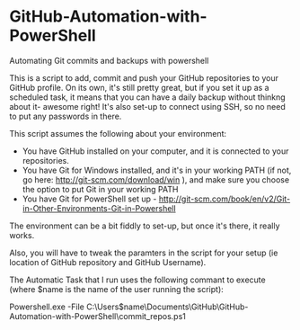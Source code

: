 # GitHub-Automation-with-PowerShell
Automating Git commits and backups with powershell

This is a script to add, commit and push your GitHub repositories to your GitHub profile. On its own, it's still pretty great, but if you set it up as a scheduled task, it means that you can have a daily backup without thinkng about it- awesome right! It's also set-up to connect using SSH, so no need to put any passwords in there.

This script assumes the following about your environment: 
* You have GitHub installed on your computer, and it is connected to your repositories.
* You have Git for Windows installed, and it's in your working PATH (if not, go here: http://git-scm.com/download/win ), and make sure you choose the option to put Git in your working PATH
* You have Git for PowerShell set up - http://git-scm.com/book/en/v2/Git-in-Other-Environments-Git-in-Powershell

The environment can be a bit fiddly to set-up, but once it's there, it really works. 

Also, you will have to tweak the paramters in the script for your setup (ie location of GitHub repository and GitHub Username).

The Automatic Task that I run uses the following commant to execute (where $name is the name of the user running the script):

Powershell.exe -File C:\Users\$name\Documents\GitHub\GitHub-Automation-with-PowerShell\commit_repos.ps1
